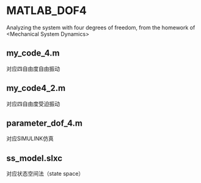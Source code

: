 # MATLAB_DOF4
Analyzing the system with four degrees of freedom, from the homework of &lt;Mechanical System Dynamics>

## my_code_4.m 
对应四自由度自由振动

## my_code4_2.m
对应四自由度受迫振动

## parameter_dof_4.m 
对应SIMULINK仿真

## ss_model.slxc
对应状态空间法（state space）